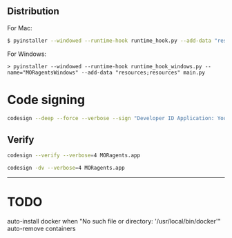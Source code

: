 ## Distribution

For Mac:
```sh
$ pyinstaller --windowed --runtime-hook runtime_hook.py --add-data "resources:resources" --name="MORagents" --icon="moragents.icns" main.py
```

For Windows:
```shell
> pyinstaller --windowed --runtime-hook runtime_hook_windows.py --name="MORagentsWindows" --add-data "resources;resources" main.py
```



# Code signing
```sh
codesign --deep --force --verbose --sign "Developer ID Application: YourDeveloperName" MORagents.app
```

## Verify
```sh
codesign --verify --verbose=4 MORagents.app

codesign -dv --verbose=4 MORagents.app
```

---

# TODO
auto-install docker when "No such file or directory: '/usr/local/bin/docker'"
auto-remove containers
